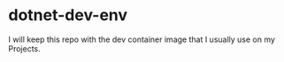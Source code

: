 # dotnet-dev-env
I will keep this repo with the dev container image that I usually use on my Projects.
